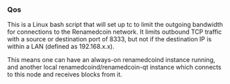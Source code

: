 ### Qos ###

This is a Linux bash script that will set up tc to limit the outgoing bandwidth for connections to the Renamedcoin network. It limits outbound TCP traffic with a source or destination port of 8333, but not if the destination IP is within a LAN (defined as 192.168.x.x).

This means one can have an always-on renamedcoind instance running, and another local renamedcoind/renamedcoin-qt instance which connects to this node and receives blocks from it.
